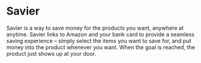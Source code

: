 Savier
======
Savier is a way to save money for the products you want, anywhere at anytime. Savier links to Amazon and your bank card to provide a seamless saving experience – simply select the items you want to save for, and put money into the product whenever you want. When the goal is reached, the product just shows up at your door. 
